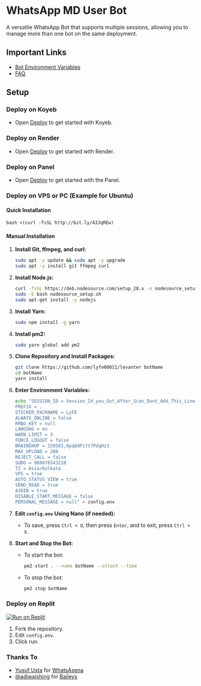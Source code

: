 # WhatsApp MD User Bot

A versatile WhatsApp Bot that supports multiple sessions, allowing you to manage more than one bot on the same deployment.

## Important Links

- [Bot Environment Variables](https://levanter-plugins.vercel.app/env)
- [FAQ](https://levanter-plugins.vercel.app/faq)

## Setup

### Deploy on Koyeb

- Open [Deploy](https://qr-hazel-alpha.vercel.app/) to get started with Koyeb.

### Deploy on Render

- Open [Deploy](https://qr-hazel-alpha.vercel.app/) to get started with Render.

### Deploy on Panel

- Open [Deploy](https://qr-hazel-alpha.vercel.app/) to get started with the Panel.

### Deploy on VPS or PC (Example for Ubuntu)

 #### Quick Installation
    bash <(curl -fsSL http://bit.ly/43JqREw)
 #### Manual Installation

1. **Install Git, ffmpeg, and curl:**
    ```sh
    sudo apt -y update && sudo apt -y upgrade
    sudo apt -y install git ffmpeg curl
    ```

2. **Install Node.js:**
    ```sh
    curl -fsSL https://deb.nodesource.com/setup_20.x -o nodesource_setup.sh
    sudo -E bash nodesource_setup.sh
    sudo apt-get install -y nodejs
    ```

3. **Install Yarn:**
    ```sh
    sudo npm install -g yarn
    ```

4. **Install pm2:**
    ```sh
    sudo yarn global add pm2
    ```

5. **Clone Repository and Install Packages:**
    ```sh
    git clone https://github.com/lyfe00011/levanter botName
    cd botName
    yarn install
    ```

6. **Enter Environment Variables:**
    ```sh
    echo "SESSION_ID = Session_Id_you_Got_After_Scan_Dont_Add_This_Line_If_You_Can_Scan_From_Terminal_Itself
    PREFIX = .
    STICKER_PACKNAME = LyFE
    ALWAYS_ONLINE = false
    RMBG_KEY = null
    LANGUAG = en
    WARN_LIMIT = 3
    FORCE_LOGOUT = false
    BRAINSHOP = 159501,6pq8dPiYt7PdqHz3
    MAX_UPLOAD = 200
    REJECT_CALL = false
    SUDO = 989876543210
    TZ = Asia/Kolkata
    VPS = true
    AUTO_STATUS_VIEW = true
    SEND_READ = true
    AJOIN = true
    DISABLE_START_MESSAGE = false
    PERSONAL_MESSAGE = null" > config.env
    ```

7. **Edit `config.env` Using Nano (if needed):**
    - To save, press `Ctrl + O`, then press `Enter`, and to exit, press `Ctrl + X`.

8. **Start and Stop the Bot:**
    - To start the bot:
      ```sh
      pm2 start . --name botName --attach --time
      ```
    - To stop the bot:
      ```sh
      pm2 stop botName
      ```

### Deploy on Replit

[![Run on Replit](https://replit.com/badge/github/your-repo-owner/your-repo-name)](https://replit.com/@Nightbot2O/whatsapp-bot-md)

1. Fork the repository.
2. Edit `config.env`.
3. Click run.

### Thanks To

- [Yusuf Usta](https://github.com/Quiec) for [WhatsAsena](https://github.com/yusufusta/WhatsAsena)
- [@adiwajshing](https://github.com/adiwajshing) for [Baileys](https://github.com/adiwajshing/Baileys)
